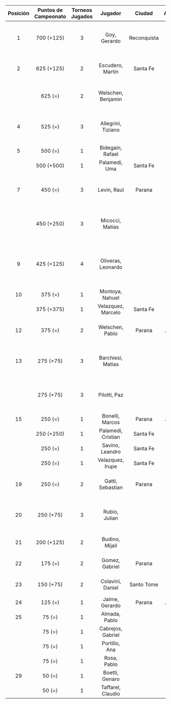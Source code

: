 |  Posición  |  Puntos de Campeonato  |  Torneos Jugados  |      Jugador       |   Ciudad    |  Afiliación  |                Puntos sumados                |
|:----------:|:----------------------:|:-----------------:|:------------------:|:-----------:|:------------:|:--------------------------------------------:|
|     1      |       700 (+125)       |         3         |    Goy, Gerardo    | Reconquista |    ATMAR     |       500 (T02) + 125 (T04) + 75 (T03)       |
|     2      |       625 (+125)       |         2         |  Escudero, Martin  |  Santa Fe   |   Atemeli    |            500 (T01) + 125 (T04)             |
|            |        625 (=)         |         2         | Welschen, Benjamin |             |              |            375 (T02) + 250 (T03)             |
|     4      |        525 (=)         |         3         | Allegrini, Tiziano |             |              |       375 (T01) + 75 (T03) + 75 (T02)        |
|     5      |        500 (=)         |         1         |  Bidegain, Rafael  |             |              |                  500 (T03)                   |
|            |       500 (+500)       |         1         |   Palamedi, Uma    |  Santa Fe   |   Atemeli    |                  500 (T04)                   |
|     7      |        450 (=)         |         3         |    Levin, Raul     |   Parana    |              |       250 (T01) + 125 (T02) + 75 (T03)       |
|            |       450 (+250)       |         3         |  Micocci, Matias   |             |              |       250 (T04) + 125 (T03) + 75 (T02)       |
|     9      |       425 (+125)       |         4         | Oliveras, Leonardo |             |              | 125 (T01) + 125 (T04) + 125 (T02) + 50 (T03) |
|     10     |        375 (=)         |         1         |  Montoya, Nahuel   |             |              |                  375 (T03)                   |
|            |       375 (+375)       |         1         | Velazquez, Marcelo |  Santa Fe   |   AteMeLi    |                  375 (T04)                   |
|     12     |        375 (=)         |         2         |  Welschen, Pablo   |   Parana    |   Aspatem    |            250 (T02) + 125 (T03)             |
|     13     |       275 (+75)        |         3         | Barchiesi, Matias  |             |              |       125 (T02) + 75 (T03) + 75 (T04)        |
|            |       275 (+75)        |         3         |    Pilotti, Paz    |             |              |       125 (T01) + 75 (T04) + 75 (T02)        |
|     15     |        250 (=)         |         1         |  Bonelli, Marcos   |   Parana    |   Aspatem    |                  250 (T03)                   |
|            |       250 (+250)       |         1         | Palamedi, Cristian |  Santa Fe   |   Atemeli    |                  250 (T04)                   |
|            |        250 (=)         |         1         |  Savino, Leandro   |  Santa Fe   |   Atemeli    |                  250 (T02)                   |
|            |        250 (=)         |         1         |  Velazquez, Irupe  |  Santa Fe   |   Atemeli    |                  250 (T01)                   |
|     19     |        250 (=)         |         2         |  Gatti, Sebastian  |   Parana    |              |            125 (T03) + 125 (T02)             |
|     20     |       250 (+75)        |         3         |   Rubio, Julian    |             |              |       125 (T01) + 75 (T04) + 50 (T03)        |
|     21     |       200 (+125)       |         2         |   Budino, Mijail   |             |              |             125 (T04) + 75 (T03)             |
|     22     |        175 (=)         |         2         |   Gomez, Gabriel   |   Parana    | Tiro Federal |             125 (T01) + 50 (T03)             |
|     23     |       150 (+75)        |         2         |  Colavini, Daniel  | Santo Tome  |   Atemeli    |             75 (T04) + 75 (T02)              |
|     24     |        125 (=)         |         1         |   Jaime, Gerardo   |   Parana    |   Aspatem    |                  125 (T03)                   |
|     25     |         75 (=)         |         1         |   Almada, Pablo    |             |              |                   75 (T03)                   |
|            |         75 (=)         |         1         | Cabrejos, Gabriel  |             |              |                   75 (T03)                   |
|            |         75 (=)         |         1         |   Portillo, Ana    |             |              |                   75 (T01)                   |
|            |         75 (=)         |         1         |    Rosa, Pablo     |             |              |                   75 (T03)                   |
|     29     |         50 (=)         |         1         |   Boetti, Genaro   |             |              |                   50 (T03)                   |
|            |         50 (=)         |         1         | Taffarel, Claudio  |             |              |                   50 (T03)                   |